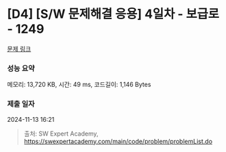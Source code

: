 # [D4] [S/W 문제해결 응용] 4일차 - 보급로 - 1249 

[문제 링크](https://swexpertacademy.com/main/code/problem/problemDetail.do?contestProbId=AV15QRX6APsCFAYD) 

### 성능 요약

메모리: 13,720 KB, 시간: 49 ms, 코드길이: 1,146 Bytes

### 제출 일자

2024-11-13 16:21



> 출처: SW Expert Academy, https://swexpertacademy.com/main/code/problem/problemList.do